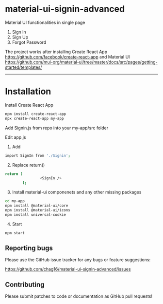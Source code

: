 # material-ui-signin-advanced

Material UI functionalities in single page 
1. Sign In 
2. Sign Up 
3. Forgot Password 

The project works after installing Create React App https://github.com/facebook/create-react-app 
and Material UI https://github.com/mui-org/material-ui/tree/master/docs/src/pages/getting-started/templates/

---
# Installation

Install Create React App

```bash
npm install create-react-app
npx create-react-app my-app
```
Add Signin.js from repo into your my-app/src folder

Edit app.js 
1. Add 

```bash
import SignIn from './Signin';
```

2. Replace return()  

```bash
return ( 
                <SignIn /> 
        );
```

3. Install material-ui componenets and any other missing packages

```bash
cd my-app
npm install @material-ui/core
npm install @material-ui/icons
npm install universal-cookie
```

4. Start

```bash
npm start
```

## Reporting bugs
Please use the GitHub issue tracker for any bugs or feature suggestions:

https://github.com/chag16/material-ui-signin-advanced/issues

## Contributing
Please submit patches to code or documentation as GitHub pull requests! 
